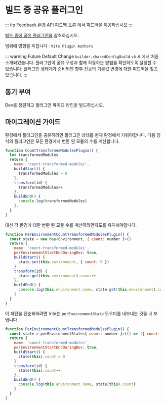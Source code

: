 # 빌드 중 공유 플러그인

::: tip Feedback
[환경 API 피드백 토론](https://github.com/vitejs/vite/discussions/16358) 에서 피드백을 제공하십시오
:::

[빌드 중에 공유 플러그인을](/ko/guide/api-environment.md#shared-plugins-during-build) 참조하십시오.

범위에 영향을 미칩니다 : `Vite Plugin Authors`

::: warning Future Default Change
`builder.sharedConfigBuild` `v6.0` 에서 처음 소개되었습니다. 플러그인이 공유 구성과 함께 작동하는 방법을 확인하도록 설정할 수 있습니다. 플러그인 생태계가 준비되면 향후 전공의 기본값 변경에 대한 피드백을 찾고 있습니다.
:::

## 동기 부여

Dev를 정렬하고 플러그인 파이프 라인을 빌드하십시오.

## 마이그레이션 가이드

환경에서 플러그인을 공유하려면 플러그인 상태를 현재 환경에서 키워야합니다. 다음 양식의 플러그인은 모든 환경에서 변환 된 모듈의 수를 계산합니다.

```js
function CountTransformedModulesPlugin() {
  let transformedModules
  return {
    name: 'count-transformed-modules',
    buildStart() {
      transformedModules = 0
    },
    transform(id) {
      transformedModules++
    },
    buildEnd() {
      console.log(transformedModules)
    },
  }
}
```

대신 각 환경에 대한 변환 된 모듈 수를 계산하려면지도를 유지해야합니다.

```js
function PerEnvironmentCountTransformedModulesPlugin() {
  const state = new Map<Environment, { count: number }>()
  return {
    name: 'count-transformed-modules',
    perEnvironmentStartEndDuringDev: true,
    buildStart() {
      state.set(this.environment, { count: 0 })
    }
    transform(id) {
      state.get(this.environment).count++
    },
    buildEnd() {
      console.log(this.environment.name, state.get(this.environment).count)
    }
  }
}
```

이 패턴을 단순화하려면 Vite는 `perEnvironmentState` 도우미를 내보내는 것을 내 보냅니다.

```js
function PerEnvironmentCountTransformedModulesPlugin() {
  const state = perEnvironmentState<{ count: number }>(() => ({ count: 0 }))
  return {
    name: 'count-transformed-modules',
    perEnvironmentStartEndDuringDev: true,
    buildStart() {
      state(this).count = 0
    }
    transform(id) {
      state(this).count++
    },
    buildEnd() {
      console.log(this.environment.name, state(this).count)
    }
  }
}
```
